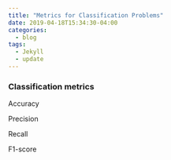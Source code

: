 ```yaml
---
title: "Metrics for Classification Problems"
date: 2019-04-18T15:34:30-04:00
categories:
  - blog
tags:
  - Jekyll
  - update
---
```


### Classification metrics

Accuracy

Precision

Recall

F1-score
